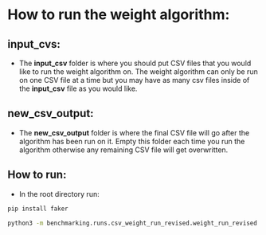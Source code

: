 # How to run the weight algorithm:

## input_cvs: 
- The **input_csv** folder is where you should put CSV files that you would like to run the weight algorithm on. The weight algorithm can only be run on one CSV file at a time but you may have as many csv files inside of the **input_csv** file as you would like.

## new_csv_output:
- The **new_csv_output** folder is where the final CSV file will go after the algorithm has been run on it. Empty this folder each time you run the algorithm otherwise any remaining CSV file will get overwritten.

## How to run:
- In the root directory run:
```bash
pip install faker
```
```bash
python3 -m benchmarking.runs.csv_weight_run_revised.weight_run_revised
```